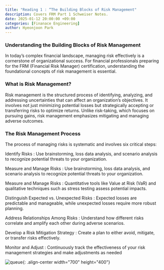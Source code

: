 ```yaml
---
title: "Reading 1 : “The Building Blocks of Risk Management"
description: Covers FRM Part 1 Schweiser Notes.
date: 2025-01-12 20:00:00 +09:00
categories: [Finanace Engineering]
author: Hyeonjoon Park
---
```


### Understanding the Building Blocks of Risk Management

In today’s complex financial landscape, managing risk effectively is a cornerstone of organizational success. For financial professionals preparing for the FRM (Financial Risk Manager) certification, understanding the foundational concepts of risk management is essential. 
  
### What is Risk Management?

Risk management is the structured process of identifying, analyzing, and addressing uncertainties that can affect an organization’s objectives. It involves not just minimizing potential losses but strategically accepting or transferring risks to optimize returns. Unlike risk-taking, which focuses on pursuing gains, risk management emphasizes mitigating and managing adverse outcomes.

### The Risk Management Process

The process of managing risks is systematic and involves six critical steps:

Identify Risks
: Use brainstorming, loss data analysis, and scenario analysis to recognize potential threats to your organization.

Measure and Manage Risks
: Use brainstorming, loss data analysis, and scenario analysis to recognize potential threats to your organization.

Measure and Manage Risks
: Quantitative tools like Value at Risk (VaR) and qualitative techniques such as stress testing assess potential impacts.

Distinguish Expected vs. Unexpected Risks
: Expected losses are predictable and manageable, while unexpected losses require more robust planning.

Address Relationships Among Risks
: Understand how different risks correlate and amplify each other during adverse scenarios.

Develop a Risk Mitigation Strategy
: Create a plan to either avoid, mitigate, or transfer risks effectively.

Monitor and Adjust
: Continuously track the effectiveness of your risk management strategies and make adjustments as needed


![queue](https://blogger.googleusercontent.com/img/b/R29vZ2xl/AVvXsEgGBXg-8mf5x2eFJK8oD4_MpsUvUsLt2hOosBYldYW1DuIqnxQY3bCb2P4KQpGu3M4M2RUnHsOa8kKPIoccAox4nXphuSovBnXnKq47AIrGntCM5HgXXFyNoBqGAlx_WjslHpf7eu-BFBiUzepi6pAkLHwiLMLbnBTsUoV3ZLQEct2zbz1cZTznC1BKtDU/s858/Screenshot%202025-01-13%20at%206.30.55%E2%80%AFPM.png){: .align-center width="700" height="400"}  

